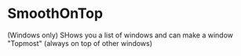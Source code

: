 SmoothOnTop
===========

(Windows only) SHows you a list of windows and can make a window "Topmost" (always on top of other windows)
